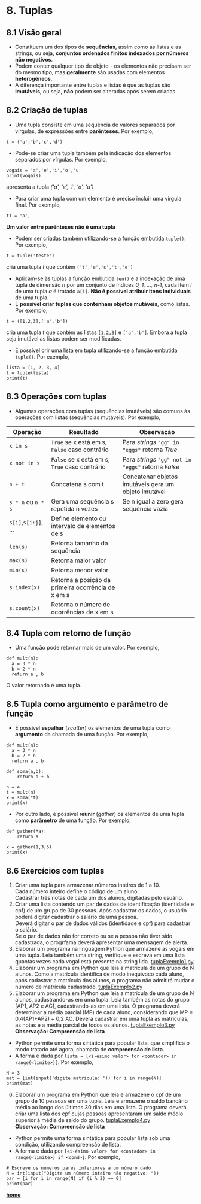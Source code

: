 # 8. Tuplas 

## 8.1 Visão geral
- Constituem um dos tipos de **sequências**, assim como as listas e as strings, ou seja, **conjuntos ordenados finitos indexados por números não negativos**. 
- Podem conter qualquer tipo de objeto - os elementos não precisam ser do mesmo tipo, mas **geralmente** são usadas com elementos **heterogêneos**.
- A diferença importante entre tuplas e listas é que as tuplas são **imutáveis**, ou seja, **não** podem ser alteradas após serem criadas.

## 8.2 Criação de tuplas 
- Uma tupla consiste em uma sequência de valores separados por vírgulas, de expressões entre **parênteses**. Por exemplo,

```
t = ('a','b','c','d')
```
- Pode-se criar uma tupla também pela indicação dos elementos separados por vírgulas. Por exemplo,  
```
vogais = 'a','e','i','o','u'
print(vogais)
```
apresenta a tupla *('a', 'e', 'i', 'o', 'u')*
- Para criar uma tupla com um elemento é preciso incluir uma vírgula final. Por exemplo,  

```
t1 = 'a',
```
**Um valor entre parênteses não é uma tupla**
- Podem ser criadas também utilizando-se a função embutida `tuple()`. Por exemplo,
```
t = tuple('teste')
```
cria uma tupla *t* que contém `('t','e','s','t','e')`
- Aplicam-se às tuplas a função embutida `len()` e a indexação de uma tupla de dimensão *n* por um conjunto de índices *0, 1, …, n-1*, cada item *i* de uma tupla *a* é tratado `a[i]`. **Não é possível atribuir itens individuais** de uma tupla.
- É **possível criar tuplas que contenham objetos mutáveis**, como listas. Por exemplo,
```
t = ([1,2,3],['a','b'])
```
cria uma tupla *t* que contém as listas `[1,2,3]` e `['a','b']`. Embora a tupla seja imutável as listas podem ser modificadas.  
- É possível crir uma lista em tupla utilizando-se a função embutida `tuple()`. Por exemplo,  
```
lista = [1, 2, 3, 4]
t = tuple(lista)
print(t)
```
## 8.3 Operações com tuplas
- Algumas operações com tuplas (sequências imutáveis) são comuns às operações com listas (sequências mutáveis). Por exemplo,

| Operação | Resultado | Observação |
| -------- | --------- | ---------- |
| `x in s` | `True` se x está em s, `False` caso contrário | Para *strings* `"gg" in "eggs"` retorna *True* |
| `x not in s` | `False` se x está em s, `True` caso contrário | Para *strings* `"gg" not in "eggs"` retorna *False* |
| `s + t` | Concatena s com t | Concatenar objetos imutáveis gera um objeto imutável |
| `s * n` ou `n * s`| Gera uma sequência s repetida n vezes | Se n igual a zero gera sequência vazia |
| `s[i]`,`s[i:j]`, ... | Define elemento ou intervalo de elementos de s |  |
| `len(s)` | Retorna tamanho da sequência |  |
| `max(s)` | Retorna maior valor |  |
| `min(s)` | Retorna menor valor |  |
| `s.index(x)` | Retorna a posição da primeira ocorrência de x em s |  |
| `s.count(x)` | Retorna o número de ocorrências de x em s |  |


## 8.4 Tupla com retorno de função
- Uma função pode retornar mais de um valor. Por exemplo,  

```
def mult(n):
  a = 3 * n
  b = 2 * n
  return a , b
```
O valor retornado é uma tupla.

## 8.5 Tupla como argumento e parâmetro de função
- É possível **espalhar** (*scatter*) os elementos de uma tupla como **argumento** da chamada de uma função. Por exemplo,  

```
def mult(n):
  a = 3 * n
  b = 2 * n
  return a , b

def soma(a,b):
    return a + b

n = 4
t = mult(n)
x = soma(*t)
print(x)
```
- Por outro lado, é possível **reunir** (*gather*) os elementos de uma tupla como **parâmetro** de uma função. Por exemplo,  

```
def gather(*a):
    return a

x = gather(1,3,5)
print(x)
```

## 8.6 Exercícios com tuplas
1. Criar uma tupla para armazenar números inteiros de 1 a 10.   
Cada número inteiro define o código de um aluno.  
Cadastrar três notas de cada um dos alunos, digitadas pelo usuário.  
2. Criar uma lista contendo um par de dados de identificação (identidade e cpf) de um grupo de 30 pessoas.
Após cadastrar os dados, o usuário poderá digitar cadastrar o salário de uma pessoa.  
Deverá digitar o par de dados válidos (identidade e cpf) para cadastrar o salário.  
Se o par de dados não for correto ou se a pessoa não tiver sido cadastrada, o progrfama deverá apresentar uma mensagem de alerta.
3. Elaborar um programa na linguagem Python que armazene as vogais em uma tupla. Leia também uma string, verifique e escreva em uma lista quantas vezes cada vogal está presente na string lida. [tuplaExemplo1.py](https://github.com/claytonjasilva/prog_exemplos/blob/main/tuplaExemplo1.py)
4. Elaborar um programa em Python que leia a matrícula de um grupo de N alunos. Como a matrícula identifica de modo inequìvoco cada aluno, após cadastrar a matrícula dos alunos, o programa não admitirá mudar o número de matrícula cadastrado.  [tuplaExemplo2.py](https://github.com/claytonjasilva/prog_exemplos/blob/main/tuplaExemplo2.py)
5. Elaborar um programa em Python que leia a matrícula de um grupo de N alunos, cadastrando-as em uma tupla. Leia também as notas do grupo [AP1, AP2 e AC], cadastrando-as em uma lista. O programa deverá determinar a média parcial (MP) de cada aluno, considerando que MP = 0,4(AP1+AP2) + 0,2 AC. Deverá cadastrar em uma tupla as matriculas, as notas e a média parcial de todos os alunos.  [tuplaExemplo3.py](https://github.com/claytonjasilva/prog_exemplos/blob/main/tuplaExemplo3.py)    
**Observação: Compreensão de lista**
- Python permite uma forma sintática para popular lista, que simplifica o modo tratado até agora, chamada de **compreensão de lista**.  
- A forma é dada por `lista = [<i-ésimo valor> for <contador> in range(<limite>)]`. Por exemplo,  
```
N = 3
mat = [int(input('digite matricula: ')) for i in range(N)]
print(mat)
```    
6. Elaborar um programa em Python que leia e armazene o cpf de um grupo de 10 pessoas em uma tupla. Leia e armazene o saldo bancário médio ao longo dos últimos 30 dias em uma lista. O programa deverá criar uma lista dos cpf cujas pessoas apresentaram um saldo médio superior à média de saldo do grupo. [tuplaExemplo4.py](https://github.com/claytonjasilva/prog_exemplos/blob/main/tuplaExemplo4.py)     
**Observação: Compreensão de lista**  
- Python permite uma forma sintática para popular lista sob uma condição, utilizando compreensão de lista. 
- A forma é dada por `[<i-ésimo valor> for <contador> in range(<limite>) if <cond>]`. Por exemplo,
```
# Escreve os números pares inferiores a um número dado
N = int(input("Digite um número inteiro não negativo: "))
par = [i for i in range(N) if (i % 2) == 0]
print(par)
```

**[home](https://github.com/claytonjasilva/claytonjasilva.github.io/blob/main/progPython_aulas.md)**

